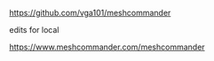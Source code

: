 https://github.com/vga101/meshcommander

edits for local

https://www.meshcommander.com/meshcommander
